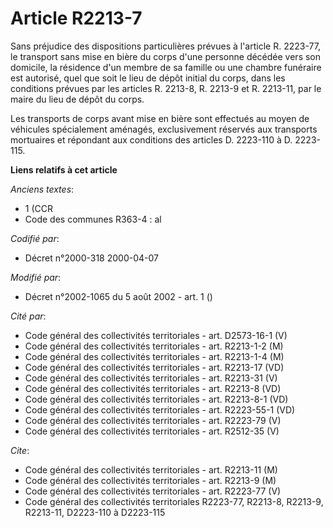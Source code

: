 # Article R2213-7

Sans préjudice des dispositions particulières prévues à l'article R. 2223-77, le transport sans mise en bière du corps d'une
personne décédée vers son domicile, la résidence d'un membre de sa famille ou une chambre funéraire est autorisé, quel que
soit le lieu de dépôt initial du corps, dans les conditions prévues par les articles R. 2213-8, R. 2213-9 et R. 2213-11, par
le maire du lieu de dépôt du corps.

Les transports de corps avant mise en bière sont effectués au moyen de véhicules spécialement aménagés, exclusivement
réservés aux transports mortuaires et répondant aux conditions des articles D. 2223-110 à D. 2223-115.

**Liens relatifs à cet article**

_Anciens textes_:

  - 1 (CCR
  - Code des communes R363-4 : al

_Codifié par_:

  - Décret n°2000-318 2000-04-07

_Modifié par_:

  - Décret n°2002-1065 du 5 août 2002 - art. 1 ()

_Cité par_:

  - Code général des collectivités territoriales - art. D2573-16-1 (V)
  - Code général des collectivités territoriales - art. R2213-1-2 (M)
  - Code général des collectivités territoriales - art. R2213-1-4 (M)
  - Code général des collectivités territoriales - art. R2213-17 (VD)
  - Code général des collectivités territoriales - art. R2213-31 (V)
  - Code général des collectivités territoriales - art. R2213-8 (VD)
  - Code général des collectivités territoriales - art. R2213-8-1 (VD)
  - Code général des collectivités territoriales - art. R2223-55-1 (VD)
  - Code général des collectivités territoriales - art. R2223-79 (V)
  - Code général des collectivités territoriales - art. R2512-35 (V)

_Cite_:

  - Code général des collectivités territoriales - art. R2213-11 (M)
  - Code général des collectivités territoriales - art. R2213-9 (M)
  - Code général des collectivités territoriales - art. R2223-77 (V)
  - Code général des collectivités territoriales R2223-77, R2213-8, R2213-9, R2213-11, D2223-110 à D2223-115
